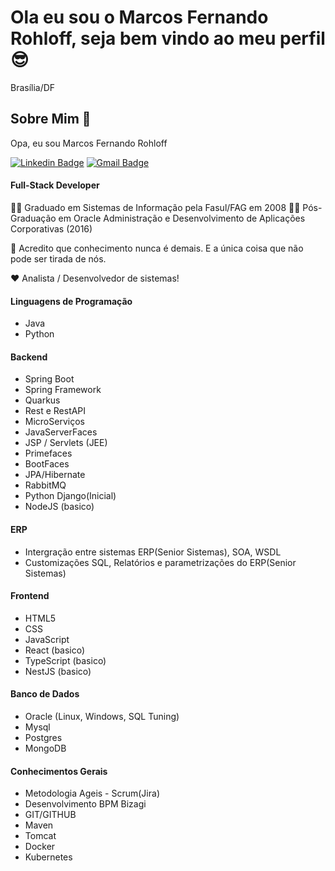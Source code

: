 # Ola eu sou o Marcos Fernando Rohloff, seja bem vindo ao meu perfil 😎
Brasília/DF

## Sobre Mim 👋

Opa, eu sou Marcos Fernando Rohloff

[![Linkedin Badge](https://img.shields.io/badge/-Marcos%20Fernando%20Rohloff-blue?style=flat-square&logo=Linkedin&logoColor=white&link=https://www.linkedin.com/in/marcos-fernando-8932b493/)](https://www.linkedin.com/in/marcos-fernando-8932b493/) 
[![Gmail Badge](https://img.shields.io/badge/-marcos.fersh@gmail.com-red?style=flat-square&logo=Gmail&logoColor=white&link=mailto:marcos.fersh@gmail.com)](mailto:marcos.fersh@gmail.com)

#### Full-Stack Developer

👩‍🎓 Graduado em Sistemas de Informação pela Fasul/FAG em 2008
👩‍🎓 Pós-Graduação em Oracle Administração e Desenvolvimento de Aplicações Corporativas (2016)

🧠 Acredito que conhecimento nunca é demais. E a única coisa que não pode ser tirada de nós.

❤️ Analista / Desenvolvedor de sistemas!

#### Linguagens de Programação

- Java
- Python

#### Backend

- Spring Boot
- Spring Framework
- Quarkus
- Rest e RestAPI
- MicroServiços
- JavaServerFaces
- JSP / Servlets (JEE)
- Primefaces
- BootFaces
- JPA/Hibernate
- RabbitMQ
- Python Django(Inicial)
- NodeJS (basico)

#### ERP
 - Intergração entre sistemas ERP(Senior Sistemas), SOA, WSDL
 - Customizações SQL, Relatórios e parametrizações do ERP(Senior Sistemas)

#### Frontend

- HTML5
- CSS
- JavaScript
- React (basico)
- TypeScript (basico)
- NestJS (basico)

#### Banco de Dados

- Oracle (Linux, Windows, SQL Tuning)
- Mysql
- Postgres
- MongoDB

#### Conhecimentos Gerais
- Metodologia Ageis - Scrum(Jira)
- Desenvolvimento BPM Bizagi
- GIT/GITHUB
- Maven
- Tomcat
- Docker
- Kubernetes

